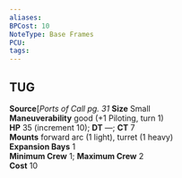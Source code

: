 ```yaml
---
aliases: 
BPCost: 10
NoteType: Base Frames
PCU: 
tags: 
---
```


## TUG

**Source**[_Ports of Call pg. 31_
**Size** Small  
**Maneuverability** good (+1 Piloting, turn 1)  
**HP** 35 (increment 10); **DT** —; **CT** 7  
**Mounts** forward arc (1 light), turret (1 heavy)  
**Expansion Bays** 1  
**Minimum Crew** 1; **Maximum Crew** 2  
**Cost** 10